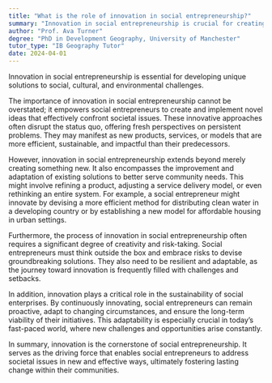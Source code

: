```yaml
---
title: "What is the role of innovation in social entrepreneurship?"
summary: "Innovation in social entrepreneurship is crucial for creating unique solutions to social, cultural, or environmental issues."
author: "Prof. Ava Turner"
degree: "PhD in Development Geography, University of Manchester"
tutor_type: "IB Geography Tutor"
date: 2024-04-01
---
```


Innovation in social entrepreneurship is essential for developing unique solutions to social, cultural, and environmental challenges.

The importance of innovation in social entrepreneurship cannot be overstated; it empowers social entrepreneurs to create and implement novel ideas that effectively confront societal issues. These innovative approaches often disrupt the status quo, offering fresh perspectives on persistent problems. They may manifest as new products, services, or models that are more efficient, sustainable, and impactful than their predecessors.

However, innovation in social entrepreneurship extends beyond merely creating something new. It also encompasses the improvement and adaptation of existing solutions to better serve community needs. This might involve refining a product, adjusting a service delivery model, or even rethinking an entire system. For example, a social entrepreneur might innovate by devising a more efficient method for distributing clean water in a developing country or by establishing a new model for affordable housing in urban settings.

Furthermore, the process of innovation in social entrepreneurship often requires a significant degree of creativity and risk-taking. Social entrepreneurs must think outside the box and embrace risks to devise groundbreaking solutions. They also need to be resilient and adaptable, as the journey toward innovation is frequently filled with challenges and setbacks.

In addition, innovation plays a critical role in the sustainability of social enterprises. By continuously innovating, social entrepreneurs can remain proactive, adapt to changing circumstances, and ensure the long-term viability of their initiatives. This adaptability is especially crucial in today’s fast-paced world, where new challenges and opportunities arise constantly.

In summary, innovation is the cornerstone of social entrepreneurship. It serves as the driving force that enables social entrepreneurs to address societal issues in new and effective ways, ultimately fostering lasting change within their communities.
    
